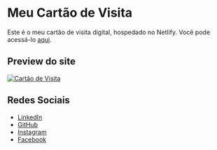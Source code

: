 # Meu Cartão de Visita

Este é o meu cartão de visita digital, hospedado no Netlify. Você pode acessá-lo [aqui](https://jgfgomes24.netlify.app/).

## Preview do site

[![Cartão de Visita](https://img.youtube.com/vi/VIDEO_ID/maxresdefault.jpg)](https://youtu.be/QqPWUrGqdts)

## Redes Sociais

- [LinkedIn](https://www.linkedin.com/in/jonatan-gomes-floriano-5b45172a0/)  
- [GitHub](https://github.com/jonatancolt)
- [Instagram](https://www.instagram.com/jonatan.jc1919/)
- [Facebook](https://www.facebook.com/profile.php?id=100011039597892)
